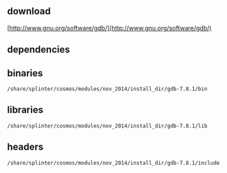 ## download

[http://www.gnu.org/software/gdb/](http://www.gnu.org/software/gdb/)

## dependencies

## binaries

	/share/splinter/cosmos/modules/nov_2014/install_dir/gdb-7.8.1/bin

## libraries

	/share/splinter/cosmos/modules/nov_2014/install_dir/gdb-7.8.1/lib

## headers

	/share/splinter/cosmos/modules/nov_2014/install_dir/gdb-7.8.1/include
